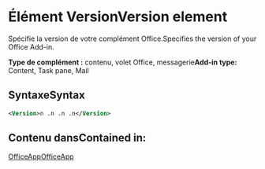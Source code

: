 # <a name="version-element"></a><span data-ttu-id="60fb2-101">Élément Version</span><span class="sxs-lookup"><span data-stu-id="60fb2-101">Version element</span></span>

<span data-ttu-id="60fb2-102">Spécifie la version de votre complément Office.</span><span class="sxs-lookup"><span data-stu-id="60fb2-102">Specifies the version of your Office Add-in.</span></span>

<span data-ttu-id="60fb2-103">**Type de complément :** contenu, volet Office, messagerie</span><span class="sxs-lookup"><span data-stu-id="60fb2-103">**Add-in type:** Content, Task pane, Mail</span></span>

## <a name="syntax"></a><span data-ttu-id="60fb2-104">Syntaxe</span><span class="sxs-lookup"><span data-stu-id="60fb2-104">Syntax</span></span>

```XML
<Version>n .n .n .n</Version>
```

## <a name="contained-in"></a><span data-ttu-id="60fb2-105">Contenu dans</span><span class="sxs-lookup"><span data-stu-id="60fb2-105">Contained in:</span></span>

[<span data-ttu-id="60fb2-106">OfficeApp</span><span class="sxs-lookup"><span data-stu-id="60fb2-106">OfficeApp</span></span>](officeapp.md)

